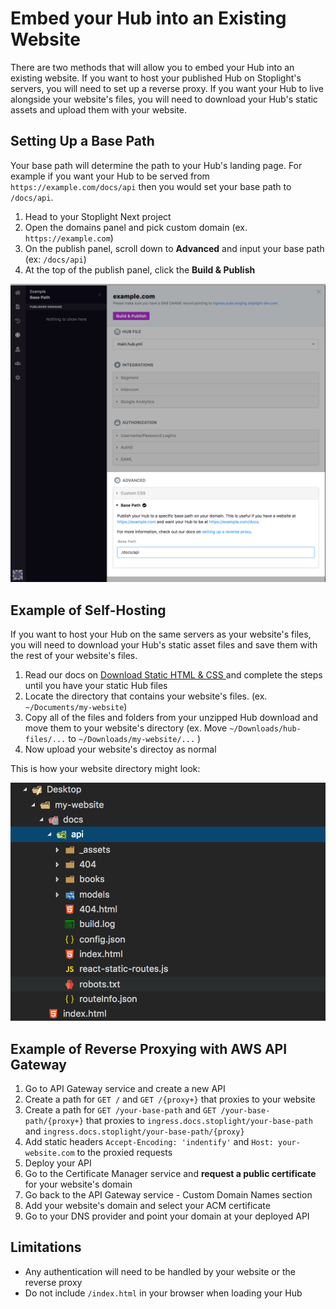 
# Embed your Hub into an Existing Website

There are two methods that will allow you to embed your Hub into an existing website. If you want
to host your published Hub on Stoplight's servers, you will need to set up a reverse proxy. If you want
your Hub to live alongside your website's files, you will need to download your Hub's static assets and
upload them with your website.

## Setting Up a Base Path

Your base path will determine the path to your Hub's landing page. For example if you want your Hub
to be served from `https://example.com/docs/api` then you would set your base path to `/docs/api`.

1. Head to your Stoplight Next project
2. Open the domains panel and pick custom domain (ex. `https://example.com`)
3. On the publish panel, scroll down to **Advanced** and input your base path (ex: `/docs/api`)
4. At the top of the publish panel, click the **Build & Publish**

![Self-hosted hub directory example](https://github.com/stoplightio/docs/blob/rowa97-patch-12/assets/images/setting-hub-base-path.png?raw=true)

## Example of Self-Hosting

If you want to host your Hub on the same servers as your website's files, you will need to download
your Hub's static asset files and save them with the rest of your website's files.

1. Read our docs on [Download Static HTML & CSS
](https://docs.stoplight.io/documentation/download-static-html) and complete the steps until you have
your static Hub files
2. Locate the directory that contains your website's files. (ex. `~/Documents/my-website`)
3. Copy all of the files and folders from your unzipped Hub download and move them to your website's
directory (ex. Move `~/Downloads/hub-files/...` to `~/Downloads/my-website/...` )
4. Now upload your website's directoy as normal

This is how your website directory might look:

![Self-hosted hub directory example](https://github.com/stoplightio/docs/blob/rowa97-patch-12/assets/images/example-website.png?raw=true)

## Example of Reverse Proxying with AWS API Gateway

1. Go to API Gateway service and create a new API
2. Create a path for `GET /` and `GET /{proxy+}` that proxies to your website
3. Create a path for `GET /your-base-path` and `GET /your-base-path/{proxy+}` that proxies to `ingress.docs.stoplight/your-base-path` and `ingress.docs.stoplight/your-base-path/{proxy}`
4. Add static headers `Accept-Encoding: 'indentify'` and `Host: your-website.com` to the proxied requests
5. Deploy your API
6. Go to the Certificate Manager service and **request a public certificate** for your website's domain
7. Go back to the API Gateway service - Custom Domain Names section
8. Add your website's domain and select your ACM certificate
9. Go to your DNS provider and point your domain at your deployed API

## Limitations

* Any authentication will need to be handled by your website or the reverse proxy
* Do not include `/index.html` in your browser when loading your Hub

